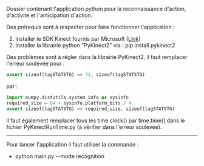 Dossier contenant l'application python pour la reconnaissance d'action, d'activité et l'anticipation d'action.

Des prérequis sont à respecter pour faire fonctionner l'application :

1. Installer le SDK Kinect fournis par Microsoft ([Link](https://www.microsoft.com/en-us/download/details.aspx?id=44561))
2. Installer la librairie python "PyKinect2" via : pip install pykinect2  

Des problèmes sont à régler dans la librairie PyKinect2, il faut remplacer l'erreur soulevée pour :
```python
assert sizeof(tagSTATSTG) == 72, sizeof(tagSTATSTG)
```
par :
```python
import numpy.distutils.system_info as sysinfo
required_size = 64 + sysinfo.platform_bits / 4
assert sizeof(tagSTATSTG) == required_size, sizeof(tagSTATSTG)
```
Il faut également remplacer tous les time.clock() par time.time() dans le fichier PyKinectRunTime.py (à vérifier dans l'erreur soulevée).

********
Pour lancer l'application il faut utiliser la commande :
  - python main.py --mode recognition
